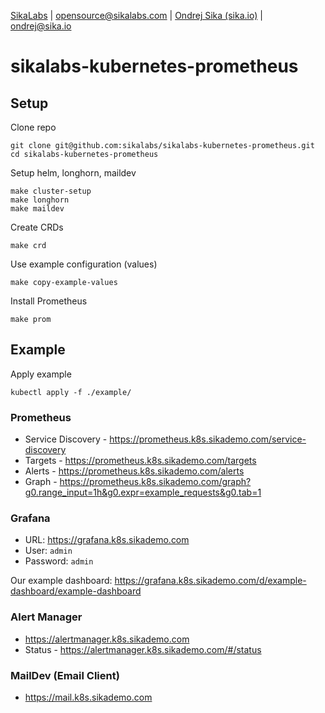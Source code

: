 [SikaLabs](https://sikalabs.com) | <opensource@sikalabs.com> | [Ondrej Sika (sika.io)](https://sika.io) | <ondrej@sika.io>

# sikalabs-kubernetes-prometheus

## Setup

Clone repo

```
git clone git@github.com:sikalabs/sikalabs-kubernetes-prometheus.git
cd sikalabs-kubernetes-prometheus
```

Setup helm, longhorn, maildev

```
make cluster-setup
make longhorn
make maildev
```

Create CRDs

```
make crd
```

Use example configuration (values)

```
make copy-example-values
```

Install Prometheus

```
make prom
```

## Example

Apply example

```
kubectl apply -f ./example/
```

### Prometheus

- Service Discovery - https://prometheus.k8s.sikademo.com/service-discovery
- Targets - https://prometheus.k8s.sikademo.com/targets
- Alerts - https://prometheus.k8s.sikademo.com/alerts
- Graph - https://prometheus.k8s.sikademo.com/graph?g0.range_input=1h&g0.expr=example_requests&g0.tab=1

### Grafana

- URL: https://grafana.k8s.sikademo.com
- User: `admin`
- Password: `admin`

Our example dashboard: https://grafana.k8s.sikademo.com/d/example-dashboard/example-dashboard

### Alert Manager

- https://alertmanager.k8s.sikademo.com
- Status - https://alertmanager.k8s.sikademo.com/#/status

### MailDev (Email Client)

- https://mail.k8s.sikademo.com
